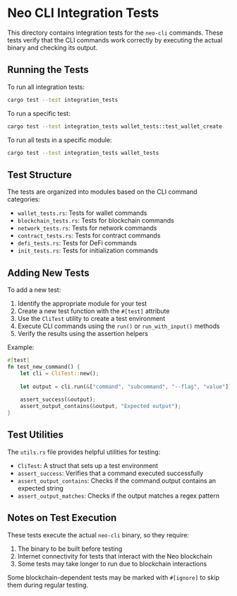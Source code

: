 # Neo CLI Integration Tests

This directory contains integration tests for the `neo-cli` commands. These tests verify that the CLI commands work correctly by executing the actual binary and checking its output.

## Running the Tests

To run all integration tests:

```bash
cargo test --test integration_tests
```

To run a specific test:

```bash
cargo test --test integration_tests wallet_tests::test_wallet_create
```

To run all tests in a specific module:

```bash
cargo test --test integration_tests wallet_tests
```

## Test Structure

The tests are organized into modules based on the CLI command categories:

- `wallet_tests.rs`: Tests for wallet commands
- `blockchain_tests.rs`: Tests for blockchain commands
- `network_tests.rs`: Tests for network commands
- `contract_tests.rs`: Tests for contract commands
- `defi_tests.rs`: Tests for DeFi commands
- `init_tests.rs`: Tests for initialization commands

## Adding New Tests

To add a new test:

1. Identify the appropriate module for your test
2. Create a new test function with the `#[test]` attribute
3. Use the `CliTest` utility to create a test environment
4. Execute CLI commands using the `run()` or `run_with_input()` methods
5. Verify the results using the assertion helpers

Example:

```rust
#[test]
fn test_new_command() {
    let cli = CliTest::new();
    
    let output = cli.run(&["command", "subcommand", "--flag", "value"]);
    
    assert_success(&output);
    assert_output_contains(&output, "Expected output");
}
```

## Test Utilities

The `utils.rs` file provides helpful utilities for testing:

- `CliTest`: A struct that sets up a test environment
- `assert_success`: Verifies that a command executed successfully
- `assert_output_contains`: Checks if the command output contains an expected string
- `assert_output_matches`: Checks if the output matches a regex pattern

## Notes on Test Execution

These tests execute the actual `neo-cli` binary, so they require:

1. The binary to be built before testing
2. Internet connectivity for tests that interact with the Neo blockchain
3. Some tests may take longer to run due to blockchain interactions

Some blockchain-dependent tests may be marked with `#[ignore]` to skip them during regular testing. 